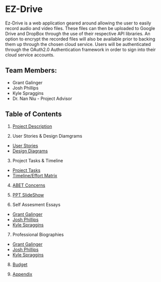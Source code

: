 # EZ-Drive
Ez-Drive is a web application geared around allowing the user to easily record audio and video files. These files can then be uploaded to Google Drive and DropBox through the use of their respective API libraries. An option to encrypt the recorded files will also be available prior to backing them up through the chosen cloud service. Users will be authenticated through the OAuth2.0 Authentication framework in order to sign into their cloud service accounts. 


## Team Members:
* Grant Galinger
* Josh Phillips
* Kyle Spraggins
* Dr. Nan Niu - Project Advisor


## Table of Contents

1. [Project Description](Files/Assignments/Project_Description.md)

2. User Stories & Design Diamgrams
- [User Stories](Files/Assignments/User_Stories.md)
- [Design Diagrams](Files/Assignments//Design_Diagrams.md)

3. Project Tasks & Timeline
- [Project Tasks](Files/Assignments/Task_List.md)
- [Timeline/Effort Matrix](Files/Assignments/Milestones.pdf)

4. [ABET Concerns](Files/Assignments/Constraints.md)

5. [PPT SlideShow](Files/Final_Presentation/PresentationFinal.pptx)

6. Self Assesment Essays
* [Grant Galinger](Files/Assignments/Self_Assessment_Essays/Grant_Galinger_Assessment.md)
* [Josh Phillips](Files/Assignments/Self_Assessment_Essays/Josh_Phillips_Assessment.md)
* [Kyle Spraggins](Files/Assignments/Self_Assessment_Essays/Kyle_Spraggins_Assessment.md)

7. Professional Biographies
* [Grant Galinger](Files/Assignments/Professional_Biographies/Grant_Galinger_Professional_Bio.md)
* [Josh Phillips](Files/Assignments/Professional_Biographies/Josh_Phillips_Professional_Bio.md)
* [Kyle Spraggins](Files/Assignments/Professional_Biographies/Kyle_Spraggins_Professional_Bio.md)

8. [Budget](Files/Assignments/Budget.md)

9. [Appendix](Files/Assignments/Appendix.md) 
